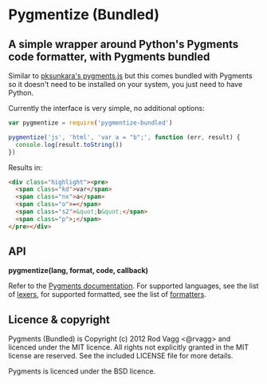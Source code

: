 # Pygmentize (Bundled)

A simple wrapper around Python's Pygments code formatter, with Pygments bundled
-------------------------------------------------------------------------------

Similar to [pksunkara's pygments.js](https://github.com/pksunkara/pygments.js) but this comes bundled with Pygments so it doesn't need to be installed on your system, you just need to have Python.

Currently the interface is very simple, no additional options:

```js
var pygmentize = require('pygmentize-bundled')

pygmentize('js', 'html', 'var a = "b";', function (err, result) {
  console.log(result.toString())
})
```

Results in:

```html
<div class="highlight"><pre>
  <span class="kd">var</span>
  <span class="nx">a</span>
  <span class="o">=</span>
  <span class="s2">&quot;b&quot;</span>
  <span class="p">;</span>
</pre></div>
```

## API

**pygmentize(lang, format, code, callback)**

Refer to the [Pygments documentation](http://pygments.org/docs/). For supported languages, see the list of [lexers](http://pygments.org/docs/lexers/), for supported formatted, see the list of [formatters](http://pygments.org/docs/formatters/).

Licence & copyright
-------------------

Pygments (Bundled) is Copyright (c) 2012 Rod Vagg <@rvagg> and licenced under the MIT licence. All rights not explicitly granted in the MIT license are reserved. See the included LICENSE file for more details.

Pygments is licenced under the BSD licence.